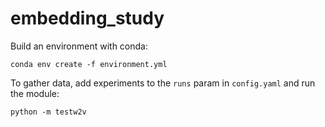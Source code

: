 # embedding_study

Build an environment with conda:

    conda env create -f environment.yml

To gather data, add experiments to the `runs` param in `config.yaml` and run the module:

    python -m testw2v